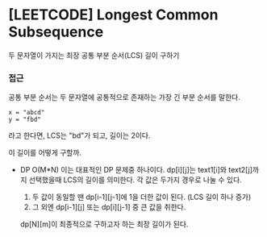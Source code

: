 # [LEETCODE] Longest Common Subsequence

두 문자열이 가지는 최장 공통 부분 순서(LCS) 길이 구하기

### 접근

공통 부분 순서는 두 문자열에 공통적으로 존재하는 가장 긴 부분 순서를 말한다.

```text
x = "abcd"
y = "fbd"
```

라고 한다면, LCS는 "bd"가 되고, 길이는 2이다.

이 길이를 어떻게 구할까.

- DP O(M\*N)
  이는 대표적인 DP 문제중 하나이다. dp[i][j]는 text1[i]와 text2[j]까지 선택했을때 LCS의 길이를 의미한다. 각 값은 두가지 경우로 나눌 수 있다.

  1. 두 값이 동일할 땐 dp[i-1][j-1]에 1을 더한 값이 된다. (LCS 길이 하나 증가)
  2. 그 외엔 dp[i-1][j] 또는 dp[i][j-1] 중 큰 값을 취한다.

  dp[N][m]이 최종적으로 구하고자 하는 최장 길이가 된다.
